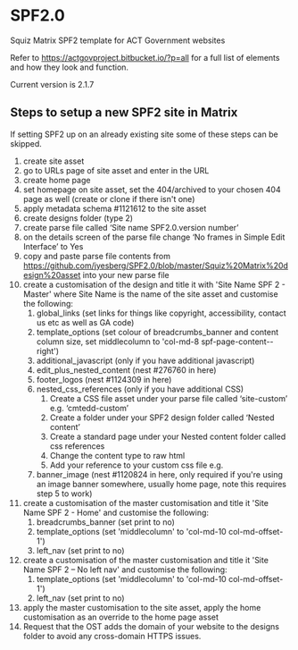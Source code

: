 # SPF2.0 #
Squiz Matrix SPF2 template for ACT Government websites

Refer to https://actgovproject.bitbucket.io/?p=all for a full list of elements and how they look and function.

Current version is 2.1.7

## Steps to setup a new SPF2 site in Matrix ##
If setting SPF2 up on an already existing site some of these steps can be skipped.

1.	create site asset
2.	go to URLs page of site asset and enter in the URL
3.	create home page
4.	set homepage on site asset, set the 404/archived to your chosen 404 page as well (create or clone if there isn't one)
5.	apply metadata schema #1121612 to the site asset
6.	create designs folder (type 2)
7.	create parse file called ‘Site name SPF2.0.version number’
8.	on the details screen of the parse file change ‘No frames in Simple Edit Interface’ to Yes
9.	copy  and paste parse file contents from https://github.com/jyesberg/SPF2.0/blob/master/Squiz%20Matrix%20design%20asset into your new parse file
10.	create a customisation of the design and title it with 'Site Name SPF 2 - Master' where Site Name is the name of the site asset and customise the following:
	1.	global_links (set links for things like copyright, accessibility, contact us etc as well as GA code) 
	2.	template_options (set colour of breadcrumbs_banner and content column size, set middlecolumn to 'col-md-8 spf-page-content--right')
	3.	additional_javascript (only if you have additional javascript)
	4.	edit_plus_nested_content (nest #276760 in here)
	5.	footer_logos (nest #1124309 in here)
	6.	nested_css_references (only if you have additional CSS)
		1.	Create a CSS file asset under your parse file called ‘site-custom’ e.g. ‘cmtedd-custom’
		2.	Create a folder under your SPF2 design folder called ‘Nested content’
		3.	Create a standard page under your Nested content folder called css references
		4.	Change the content type to raw html
		5.	Add your reference to your custom css file e.g. <link rel="stylesheet" type="text/css" href="./?a=asset number goes here">
	7.	banner_image (nest #1120824 in here, only required if you're using an image banner somewhere, usually home page, note this requires step 5 to work)
11.	create a customisation of the master customisation and title it 'Site Name SPF 2 - Home' and customise the following:  
	1.	breadcrumbs_banner (set print to no)
	2.	template_options (set 'middlecolumn' to 'col-md-10 col-md-offset-1')
	3.	left_nav (set print to no)
12.	create a customisation of the master customisation and title it 'Site Name SPF 2 – No left nav' and customise the following:  
	1.	template_options (set 'middlecolumn' to 'col-md-10 col-md-offset-1')
	2.	left_nav (set print to no)
13.	apply the master customisation to the site asset, apply the home customisation as an override to the home page asset
14.	Request that the OST adds the domain of your website to the designs folder to avoid any cross-domain HTTPS issues.

